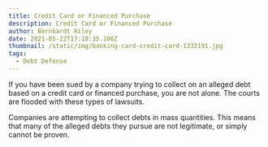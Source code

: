 ```yaml
---
title: Credit Card or Financed Purchase
description: Credit Card or Financed Purchase
author: Bernhardt Riley
date: 2021-05-22T17:18:35.106Z
thumbnail: /static/img/banking-card-credit-card-1332191.jpg
tags:
  - Debt Defense
---
```

<!--StartFragment-->

If you have been sued by a company trying to collect on an alleged debt based on a credit card or financed purchase, you are not alone. The courts are flooded with these types of lawsuits.

Companies are attempting to collect debts in mass quantities. This means that many of the alleged debts they pursue are not legitimate, or simply cannot be proven.  

<!--EndFragment-->